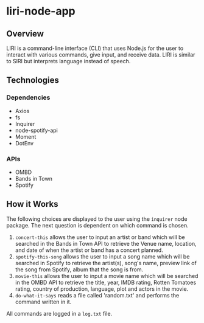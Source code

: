 # liri-node-app

## Overview
LIRI is a command-line interface (CLI) that uses Node.js for the user to interact with various commands, give input, and receive data. LIRI is similar to SIRI but interprets language instead of speech. 

## Technologies

### Dependencies
* Axios
* fs
* Inquirer
* node-spotify-api
* Moment
* DotEnv

### APIs
* OMBD
* Bands in Town
* Spotify


## How it Works
The following choices are displayed to the user using the ```inquirer``` node package. The next question is dependent on which command is chosen.

1. ```concert-this``` allows the user to input an artist or band which will be searched in the Bands in Town API to retrieve the Venue name, location, and date of when the artist or band has a concert planned. 
2. ```spotify-this-song``` allows the user to input a song name which will be searched in Spotify to retrieve the artist(s), song's name, preview link of the song from Spotify, album that the song is from.
3. ```movie-this``` allows the user to input a movie name which will be searched in the OMBD API to retrieve the title, year, IMDB rating, Rotten Tomatoes rating, country of production, language, plot and actors in the movie.
4. ```do-what-it-says``` reads a file called 'random.txt' and performs the command written in it.

All commands are logged in a `log.txt` file.




